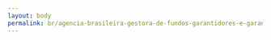 ```yaml
---
layout: body
permalink: br/agencia-brasileira-gestora-de-fundos-garantidores-e-garantias-s-a/
---
```


